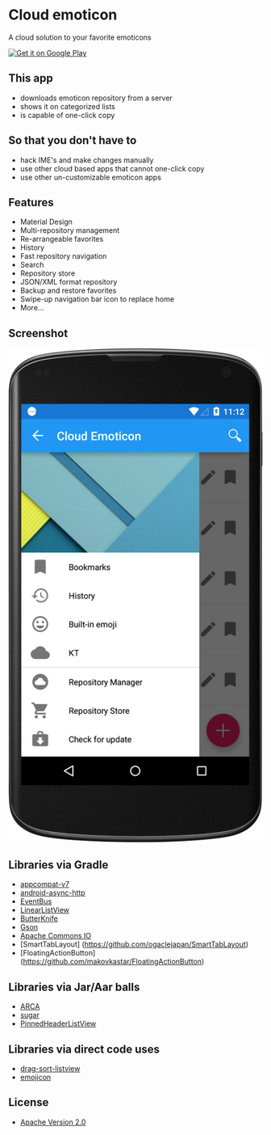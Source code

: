 # Cloud emoticon

A cloud solution to your favorite emoticons

<a href="https://play.google.com/store/apps/details?id=org.ktachibana.cloudemoji">
  <img alt="Get it on Google Play"
       src="https://developer.android.com/images/brand/en_generic_rgb_wo_60.png" />
</a>

## This app
* downloads emoticon repository from a server
* shows it on categorized lists
* is capable of one-click copy

## So that you don't have to
* hack IME's and make changes manually
* use other cloud based apps that cannot one-click copy
* use other un-customizable emoticon apps

## Features
* Material Design
* Multi-repository management
* Re-arrangeable favorites
* History
* Fast repository navigation
* Search
* Repository store
* JSON/XML format repository
* Backup and restore favorites
* Swipe-up navigation bar icon to replace home
* More...

## Screenshot
![screenshot](https://raw.githubusercontent.com/KTachibanaM/cloudemoji/master/screenshots/main.png)

## Libraries via Gradle
* [appcompat-v7](https://developer.android.com/tools/support-library/features.html#v7)
* [android-async-http](https://github.com/loopj/android-async-http)
* [EventBus](https://github.com/greenrobot/EventBus)
* [LinearListView](https://github.com/frankiesardo/LinearListView)
* [ButterKnife](https://github.com/JakeWharton/butterknife)
* [Gson](https://code.google.com/p/google-gson/)
* [Apache Commons IO](http://commons.apache.org/proper/commons-io/)
* [SmartTabLayout] (https://github.com/ogaclejapan/SmartTabLayout)
* [FloatingActionButton] (https://github.com/makovkastar/FloatingActionButton)

## Libraries via Jar/Aar balls
* [ARCA](https://github.com/ACRA/acra)
* [sugar](https://github.com/satyan/sugar)
* [PinnedHeaderListView](https://github.com/JimiSmith/PinnedHeaderListView)

## Libraries via direct code uses
* [drag-sort-listview](https://github.com/bauerca/drag-sort-listview)
* [emojicon](https://github.com/rockerhieu/emojicon)

## License
* [Apache Version 2.0](http://www.apache.org/licenses/LICENSE-2.0)